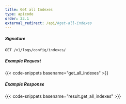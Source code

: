 ```yaml
---
title: Get all Indexes
type: apicode
order: 23.1
external_redirect: /api/#get-all-indexes
---
```


##### Signature

`GET /v1/logs/config/indexes/`

##### Example Request

{{< code-snippets basename="get_all_indexes" >}}

##### Example Response

{{< code-snippets basename="result.get_all_indexes" >}}
